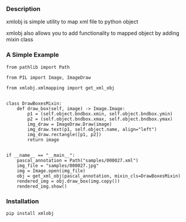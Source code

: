 ### Description
xmlobj is simple utility to map xml file to python object

xmlobj also allows you to add functionality to mapped object by adding mixin class

### A Simple Example
```
from pathlib import Path

from PIL import Image, ImageDraw

from xmlobj.xmlmapping import get_xml_obj


class DrawBoxesMixin:
    def draw_box(self, image) -> Image.Image:
        p1 = (self.object.bndbox.xmin, self.object.bndbox.ymin)
        p2 = (self.object.bndbox.xmax, self.object.bndbox.ymax)
        img_draw = ImageDraw.Draw(image)
        img_draw.text(p1, self.object.name, align="left")
        img_draw.rectangle([p1, p2])
        return image


if __name__ == "__main__":
    pascal_annotation = Path("samples/000027.xml")
    img_file = "samples/000027.jpg"
    img = Image.open(img_file)
    obj = get_xml_obj(pascal_annotation, mixin_cls=DrawBoxesMixin)
    rendered_img = obj.draw_box(img.copy())
    rendered_img.show()

```

### Installation
```
pip install xmlobj
```